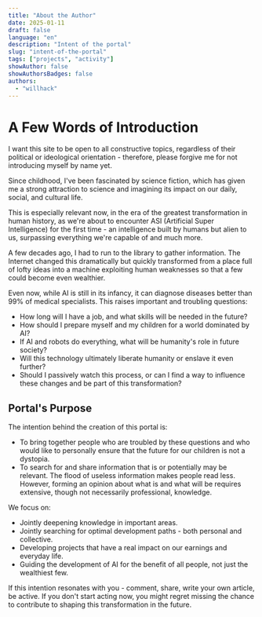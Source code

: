 ```yaml
---
title: "About the Author"
date: 2025-01-11
draft: false
language: "en"
description: "Intent of the portal"
slug: "intent-of-the-portal"
tags: ["projects", "activity"]
showAuthor: false
showAuthorsBadges: false
authors:
  - "willhack"
---
```


# A Few Words of Introduction

I want this site to be open to all constructive topics, regardless of their political or ideological orientation - therefore, please forgive me for not introducing myself by name yet.

Since childhood, I've been fascinated by science fiction, which has given me a strong attraction to science and imagining its impact on our daily, social, and cultural life.

This is especially relevant now, in the era of the greatest transformation in human history, as we're about to encounter ASI (Artificial Super Intelligence) for the first time - an intelligence built by humans but alien to us, surpassing everything we're capable of and much more.

A few decades ago, I had to run to the library to gather information. The Internet changed this dramatically but quickly transformed from a place full of lofty ideas into a machine exploiting human weaknesses so that a few could become even wealthier.

Even now, while AI is still in its infancy, it can diagnose diseases better than 99% of medical specialists. This raises important and troubling questions:

* How long will I have a job, and what skills will be needed in the future?
* How should I prepare myself and my children for a world dominated by AI?
* If AI and robots do everything, what will be humanity's role in future society?
* Will this technology ultimately liberate humanity or enslave it even further?
* Should I passively watch this process, or can I find a way to influence these changes and be part of this transformation?

## Portal's Purpose

The intention behind the creation of this portal is:

*   To bring together people who are troubled by these questions and who would like to personally ensure that the future for our children is not a dystopia.
*   To search for and share information that is or potentially may be relevant. The flood of useless information makes people read less. However, forming an opinion about what is and what will be requires extensive, though not necessarily professional, knowledge.

We focus on:

*   Jointly deepening knowledge in important areas.
*   Jointly searching for optimal development paths - both personal and collective.
*   Developing projects that have a real impact on our earnings and everyday life.
*   Guiding the development of AI for the benefit of all people, not just the wealthiest few.

If this intention resonates with you - comment, share, write your own article, be active. If you don't start acting now, you might regret missing the chance to contribute to shaping this transformation in the future.
